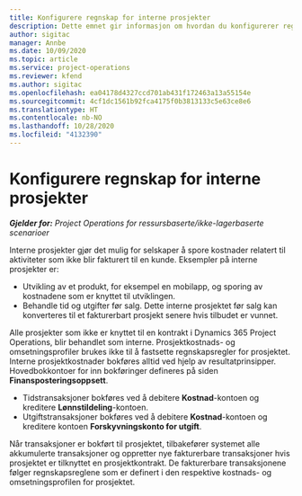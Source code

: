 ```yaml
---
title: Konfigurere regnskap for interne prosjekter
description: Dette emnet gir informasjon om hvordan du konfigurerer regnskapspraksiser for interne prosjekter i Project Operations.
author: sigitac
manager: Annbe
ms.date: 10/09/2020
ms.topic: article
ms.service: project-operations
ms.reviewer: kfend
ms.author: sigitac
ms.openlocfilehash: ea04178d4327ccd701ab431f172463a13a55154e
ms.sourcegitcommit: 4cf1dc1561b92fca4175f0b3813133c5e63ce8e6
ms.translationtype: HT
ms.contentlocale: nb-NO
ms.lasthandoff: 10/28/2020
ms.locfileid: "4132390"
---
```

# <a name="configure-accounting-for-internal-projects"></a>Konfigurere regnskap for interne prosjekter

_**Gjelder for:** Project Operations for ressursbaserte/ikke-lagerbaserte scenarioer_

Interne prosjekter gjør det mulig for selskaper å spore kostnader relatert til aktiviteter som ikke blir fakturert til en kunde. Eksempler på interne prosjekter er:

- Utvikling av et produkt, for eksempel en mobilapp, og sporing av kostnadene som er knyttet til utviklingen.
- Behandle tid og utgifter før salg. Dette interne prosjektet før salg kan konverteres til et fakturerbart prosjekt senere hvis tilbudet er vunnet.

Alle prosjekter som ikke er knyttet til en kontrakt i Dynamics 365 Project Operations, blir behandlet som interne. Prosjektkostnads- og omsetningsprofiler brukes ikke til å fastsette regnskapsregler for prosjektet. Interne prosjektkostnader bokføres alltid ved hjelp av resultatprinsipper. Hovedbokkontoer for inn bokføringer defineres på siden **Finansposteringsoppsett**.

- Tidstransaksjoner bokføres ved å debitere **Kostnad**-kontoen og kreditere **Lønnstildeling**-kontoen.
- Utgiftstransaksjoner bokføres ved å debitere **Kostnad**-kontoen og kreditere kontoen **Forskyvningskonto for utgift**.

Når transaksjoner er bokført til prosjektet, tilbakefører systemet alle akkumulerte transaksjoner og oppretter nye fakturerbare transaksjoner hvis prosjektet er tilknyttet en prosjektkontrakt. De fakturerbare transaksjonene følger regnskapsreglene som er definert i den respektive kostnads- og omsetningsprofilen for prosjektet.


